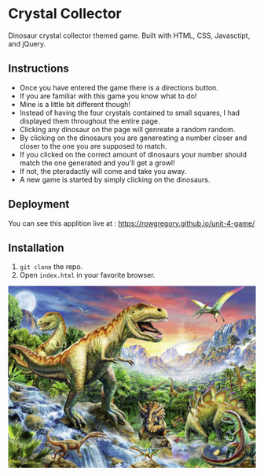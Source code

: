 # Crystal Collector

Dinosaur crystal collector themed game. Built with HTML, CSS, Javasctipt, and jQuery.

## Instructions
* Once you have entered the game there is a directions button.
* If you are familiar with this game you know what to do!
* Mine is a little bit different though!
* Instead of having the four crystals contained to small squares, I had displayed them throughout the entire page.
* Clicking any dinosaur on the page will genreate a random random.
* By clicking on the dinosaurs you are genereating a number closer and closer to the one you are supposed to match.
* If you clicked on the correct amount of dinosaurs your number should match the one generated and you'll get a growl!
* If not, the pteradactly will come and take you away.
* A new game is started by simply clicking on the dinosaurs.

## Deployment

You can see this applition live at : https://rowgregory.github.io/unit-4-game/

## Installation
1. `git clone` the repo.
2. Open `index.html` in your favorite browser.


![alt text](assets/images/readMe.jpg?raw=true)
